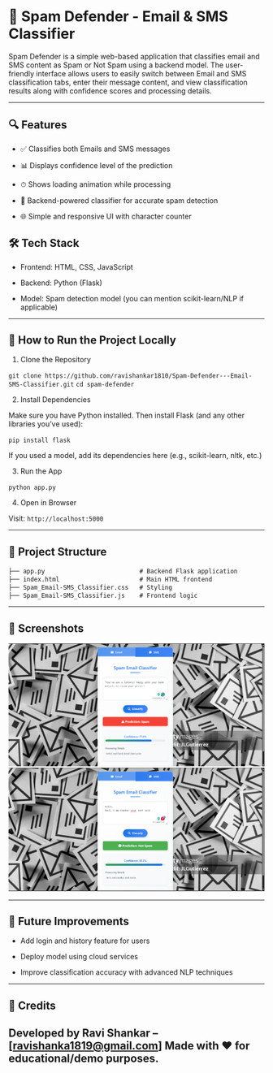 # 📧 Spam Defender - Email & SMS Classifier
Spam Defender is a simple web-based application that classifies email and SMS content as Spam or Not Spam using a backend model. The user-friendly interface allows users to easily switch between Email and SMS classification tabs, enter their message content, and view classification results along with confidence scores and processing details.

---

## 🔍 Features

- ✅ Classifies both Emails and SMS messages

- 📊 Displays confidence level of the prediction

- ⏱ Shows loading animation while processing

- 🧠 Backend-powered classifier for accurate spam detection

- 🌐 Simple and responsive UI with character counter

## 🛠️ Tech Stack

- Frontend: HTML, CSS, JavaScript

- Backend: Python (Flask)

- Model: Spam detection model (you can mention scikit-learn/NLP if applicable)

---

## 🚀 How to Run the Project Locally

1. Clone the Repository

`git clone https://github.com/ravishankar1810/Spam-Defender---Email-SMS-Classifier.git`
`cd spam-defender`

2. Install Dependencies
   
Make sure you have Python installed. Then install Flask (and any other libraries you’ve used):

`pip install flask`

If you used a model, add its dependencies here (e.g., scikit-learn, nltk, etc.)

3. Run the App

`python app.py`

4. Open in Browser
   
Visit: `http://localhost:5000`

---

## 📁 Project Structure
```
├── app.py                          # Backend Flask application 
├── index.html                      # Main HTML frontend      
├── Spam_Email-SMS_Classifier.css   # Styling  
├── Spam_Email-SMS_Classifier.js    # Frontend logic
```
---

## 📸 Screenshots
![image alt](https://github.com/ravishankar1810/Spam-Defender---Email-SMS-Classifier/blob/1ad4a40564fd5d7a2a185ffe1b2e1052016e7d1e/Screenshot%202025-05-17%20002706.png)
![image alt](https://github.com/ravishankar1810/Spam-Defender---Email-SMS-Classifier/blob/1ad4a40564fd5d7a2a185ffe1b2e1052016e7d1e/Screenshot%202025-05-17%20002929.png)

---
## 📌 Future Improvements

- Add login and history feature for users

- Deploy model using cloud services

- Improve classification accuracy with advanced NLP techniques

---
## 🙌 Credits

Developed by **Ravi** **Shankar** – [ravishanka1819@gmail.com]
Made with ❤️ for educational/demo purposes.
---
